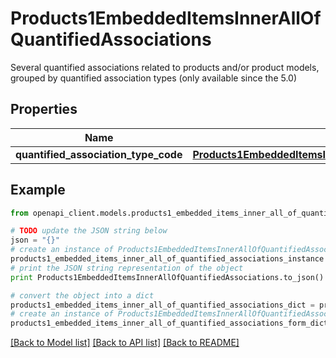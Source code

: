 # Products1EmbeddedItemsInnerAllOfQuantifiedAssociations

Several quantified associations related to products and/or product models, grouped by quantified association types (only available since the 5.0)

## Properties
Name | Type | Description | Notes
------------ | ------------- | ------------- | -------------
**quantified_association_type_code** | [**Products1EmbeddedItemsInnerAllOfQuantifiedAssociationsQuantifiedAssociationTypeCode**](Products1EmbeddedItemsInnerAllOfQuantifiedAssociationsQuantifiedAssociationTypeCode.md) |  | [optional] 

## Example

```python
from openapi_client.models.products1_embedded_items_inner_all_of_quantified_associations import Products1EmbeddedItemsInnerAllOfQuantifiedAssociations

# TODO update the JSON string below
json = "{}"
# create an instance of Products1EmbeddedItemsInnerAllOfQuantifiedAssociations from a JSON string
products1_embedded_items_inner_all_of_quantified_associations_instance = Products1EmbeddedItemsInnerAllOfQuantifiedAssociations.from_json(json)
# print the JSON string representation of the object
print Products1EmbeddedItemsInnerAllOfQuantifiedAssociations.to_json()

# convert the object into a dict
products1_embedded_items_inner_all_of_quantified_associations_dict = products1_embedded_items_inner_all_of_quantified_associations_instance.to_dict()
# create an instance of Products1EmbeddedItemsInnerAllOfQuantifiedAssociations from a dict
products1_embedded_items_inner_all_of_quantified_associations_form_dict = products1_embedded_items_inner_all_of_quantified_associations.from_dict(products1_embedded_items_inner_all_of_quantified_associations_dict)
```
[[Back to Model list]](../README.md#documentation-for-models) [[Back to API list]](../README.md#documentation-for-api-endpoints) [[Back to README]](../README.md)


